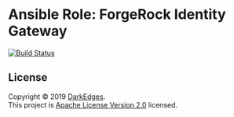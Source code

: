 # Ansible Role: ForgeRock Identity Gateway

[![Build Status](https://travis-ci.com/darkedges/ansible-role-forgerock-ds.svg?branch=master)](https://travis-ci.com/darkedges/ansible-role-forgerock-ds)

## License

Copyright © 2019 [DarkEdges](https://bitbucket.org/darkedges).  
This project is [Apache License Version 2.0](https://bitbucket.org/darkedges/ansible-role-forgerock-ig/src/master/LICENSE) licensed.
